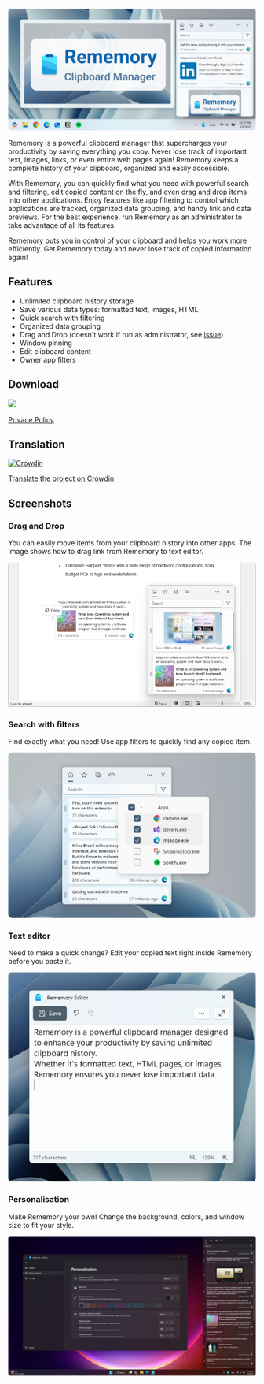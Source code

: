 <p align="center">
  <img alt="Header image" src="./.github/header.png" />
</p>

Rememory is a powerful clipboard manager that supercharges your productivity by saving everything you copy. Never lose track of important text, images, links, or even entire web pages again! Rememory keeps a complete history of your clipboard, organized and easily accessible.

With Rememory, you can quickly find what you need with powerful search and filtering, edit copied content on the fly, and even drag and drop items into other applications. Enjoy features like app filtering to control which applications are tracked, organized data grouping, and handy link and data previews. For the best experience, run Rememory as an administrator to take advantage of all its features.

Rememory puts you in control of your clipboard and helps you work more efficiently.
Get Rememory today and never lose track of copied information again!

## Features

- Unlimited clipboard history storage
- Save various data types: formatted text, images, HTML
- Quick search with filtering
- Organized data grouping
- Drag and Drop (doesn't work if run as administrator, see [issue](https://github.com/hpavlo/Rememory/issues/2))
- Window pinning
- Edit clipboard content
- Owner app filters

## Download

<a href="https://apps.microsoft.com/detail/9nkgmcqgvpl1?mode=full">
	<img src="https://get.microsoft.com/images/en-us%20dark.svg" width="200"/>
</a>

[Privace Policy](./PRIVACY.md)

## Translation

[![Crowdin](https://badges.crowdin.net/rememory/localized.svg)](https://crowdin.com/project/rememory)

[Translate the project on Crowdin](https://crowdin.com/project/rememory)

## Screenshots
### Drag and Drop

You can easily move items from your clipboard history into other apps. The image shows how to drag link from Rememory to text editor.

<p align="center">
  <img alt="Header image" src="./.github/drag_and_drop.png" />
</p>

### Search with filters

Find exactly what you need! Use app filters to quickly find any copied item.


<p align="center">
  <img alt="Header image" src="./.github/filters.png" />
</p>

### Text editor

Need to make a quick change? Edit your copied text right inside Rememory before you paste it.

<p align="center">
  <img alt="Header image" src="./.github/editor.png" />
</p>

### Personalisation

Make Rememory your own!  Change the background, colors, and window size to fit your style.

<p align="center">
  <img alt="Header image" src="./.github/personalisation.png" />
</p>

